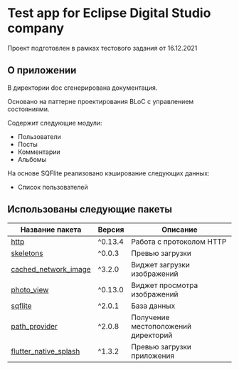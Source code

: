 # Test app for Eclipse Digital Studio company

Проект подготовлен в рамках тестового задания от 16.12.2021

## О приложении
В директории doc сгенерирована документация.

Основано на паттерне проектирования BLoC с управлением состояниями.

Содержит следующие модули:
- Пользователи
- Посты
- Комментарии
- Альбомы

На основе SQFlite реализовано кэширование следующих данных:
- Список пользователей

## Использованы следующие пакеты

| Название пакета |     Версия    |    Описание   |
| --------------- | ------------- | ------------- |
| [http][http]  | ^0.13.4  | Работа с протоколом HTTP |
| [skeletons][skeletons]  | ^0.0.3  | Превью загрузки | 
| [cached_network_image][cached_network_image]  | ^3.2.0  | Виджет загрузки изображений |
| [photo_view][photo_view]  | ^0.13.0  | Виджет просмотра изображений |
| [sqflite][sqflite]  | ^2.0.1  | База данных |
| [path_provider][path_provider]  | ^2.0.8  | Получение местоположений директорий |
| [flutter_native_splash][flutter_native_splash]  | ^1.3.2  | Превью загрузки приложения |

[http]: <https://pub.dev/packages/http>
[skeletons]: <https://pub.dev/packages/skeletons>
[cached_network_image]: <https://pub.dev/packages/cached_network_image>
[photo_view]: <https://pub.dev/packages/photo_view>
[sqflite]: <https://pub.dev/packages/sqflite>
[path_provider]: <https://pub.dev/packages/path_provider>
[flutter_native_splash]: <https://pub.dev/packages/flutter_native_splash>

